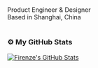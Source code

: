 #

Product Engineer & Designer  
Based in Shanghai, China   

#

### ⚙️ My GitHub Stats

[![Firenze's GitHub Stats](https://github-readme-stats.vercel.app/api?username=scottcwy&show_icons=true&include_all_commits=true&rank_icon=github&theme=transparent&hide_border=true&title_color=000000&text_color=000000&icon_color=000000)](https://github.com/anuraghazra/github-readme-stats)


